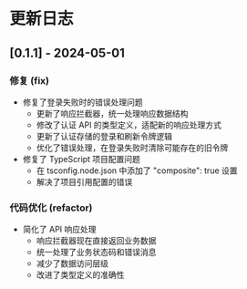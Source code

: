 # 更新日志

## [0.1.1] - 2024-05-01

### 修复 (fix)

- 修复了登录失败时的错误处理问题
  - 更新了响应拦截器，统一处理响应数据结构
  - 修改了认证 API 的类型定义，适配新的响应处理方式
  - 更新了认证存储的登录和刷新令牌逻辑
  - 优化了错误处理，在登录失败时清除可能存在的旧令牌
- 修复了 TypeScript 项目配置问题
  - 在 tsconfig.node.json 中添加了 "composite": true 设置
  - 解决了项目引用配置的错误

### 代码优化 (refactor)

- 简化了 API 响应处理
  - 响应拦截器现在直接返回业务数据
  - 统一处理了业务状态码和错误消息
  - 减少了数据访问层级
  - 改进了类型定义的准确性
